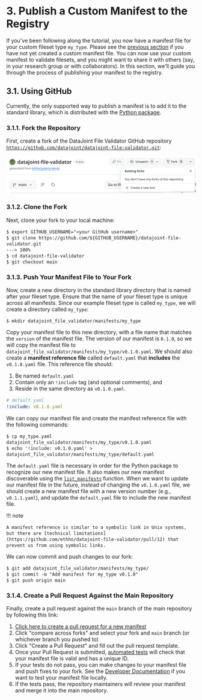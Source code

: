 # 3. Publish a Custom Manifest to the Registry

If you've been following along the tutorial, you now have a manifest file for your custom fileset type `my_type`.
Please see the [previous section](./2-manifest.md) if you have not yet created a custom manifest file.
You can now use your custom manifest to validate filesets, and you might want to share it with others (say, in your research group or with collaborators).
In this section, we'll guide you through the process of publishing your manifest to the registry.

## 3.1. Using GitHub

Currently, the only supported way to publish a manifest is to add it to the standard library, which is distributed with the [Python package](https://github.com/datajoint/datajoint-file-validator.git).

### 3.1.1. Fork the Repository

First, create a fork of the DataJoint File Validator GitHub repository [`https://github.com/datajoint/datajoint-file-validator.git`](https://github.com/datajoint/datajoint-file-validator.git):

![Fork the repository](../images/fork_repo.png)

### 3.1.2. Clone the Fork

Next, clone your fork to your local machine:

<!-- termynal -->

```console
$ export GITHUB_USERNAME="<your GitHub username>"
$ git clone https://github.com/${GITHUB_USERNAME}/datajoint-file-validator.git
---> 100%
$ cd datajoint-file-validator
$ git checkout main
```

### 3.1.3. Push Your Manifest File to Your Fork

Now, create a new directory in the standard library directory that is named after your fileset type.
Ensure that the name of your fileset type is unique across all manifests.
Since our example fileset type is called `my_type`, we will create a directory called `my_type`:

<!-- termynal -->

```console
$ mkdir datajoint_file_validator/manifests/my_type
```

Copy your manifest file to this new directory, with a file name that matches the `version` of the manifest file.
The version of our manifest is `0.1.0`, so we will copy the manifest file to `datajoint_file_validator/manifests/my_type/v0.1.0.yaml`.
We should also create a **manifest reference file** called `default.yaml` that **includes** the `v0.1.0.yaml` file.
This reference file should:

1. Be named `default.yaml`
2. Contain only an `!include` tag (and optional comments), and
3. Reside in the same directory as `v0.1.0.yaml`.

```yaml
# default.yaml
!include: v0.1.0.yaml
```

We can copy our manifest file and create the manifest reference file with the following commands:

<!-- termynal -->

```console
$ cp my_type.yaml datajoint_file_validator/manifests/my_type/v0.1.0.yaml
$ echo '!include: v0.1.0.yaml' > datajoint_file_validator/manifests/my_type/default.yaml
```

The `default.yaml` file is necessary in order for the Python package to recognize our new manifest file.
It also makes our new manifest discoverable using the [`list_manifests`](./1-validate.md#16-list-available-manifests) function.
When we want to update our manifest file in the future, instead of changing the `v0.1.0.yaml` file, we should create a new manifest file with a new version number (e.g., `v0.1.1.yaml`), and update the `default.yaml` file to include the new manifest file.

!!! note

	A manifest reference is similar to a symbolic link in Unix systems, but there are [technical limitations](https://github.com/ethho/datajoint-file-validator/pull/12) that prevent us from using symbolic links.

We can now commit and push changes to our fork:

<!-- termynal -->

```console
$ git add datajoint_file_validator/manifests/my_type/
$ git commit -m "Add manifest for my_type v0.1.0"
$ git push origin main
```

### 3.1.4. Create a Pull Request Against the Main Repository

Finally, create a pull request against the `main` branch of the main repository by following this link:

1. [Click here to create a pull request for a new manifest](https://github.com/datajoint/datajoint-file-validator/compare/datajoint:main...?template=new_manifest.md&labels=new-manifest,manifest&title=New+Manifest&assignees=ethho&is_cross_repo=1)
2. Click "compare across forks" and select your fork and `main` branch (or whichever branch you pushed to)
3. Click "Create a Pull Request" and fill out the pull request template.
4. Once your Pull Request is submitted, [automated tests](https://github.com/datajoint/datajoint-file-validator/actions/workflows/test.yaml) will check that your manifest file is valid and has a unique ID.
5. If your tests do not pass, you can make changes to your manifest file and push fixes to your fork. See the [Developer Documentation](../contribute.md#run-tests) if you want to test your manifest file locally.
6. If the tests pass, the repository maintainers will review your manifest and merge it into the main repository.
